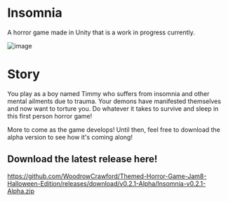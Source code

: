 # Insomnia

 A horror game made in Unity that is a work in progress currently.


 ![image](https://github.com/WoodrowCrawford/Themed-Horror-Game-Jam8-Halloween-Edition/assets/69813670/5c8e14f0-e11c-45a3-b637-0cad56bbc3f5)

 # Story
 
 You play as a boy named Timmy who suffers from insomnia and other mental ailments due to trauma. 
 Your demons have manifested themselves and now want to torture you. Do whatever it takes to survive and sleep in this first person horror game!
 
 
 More to come as the game develops! Until then, feel free to download the alpha version to see how it's coming along!
 
 ## Download the latest release here!
 https://github.com/WoodrowCrawford/Themed-Horror-Game-Jam8-Halloween-Edition/releases/download/v0.2.1-Alpha/Insomnia-v0.2.1-Alpha.zip
